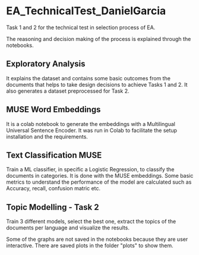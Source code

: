 # EA_TechnicalTest_DanielGarcia
Task 1 and 2 for the technical test in selection process of EA.

The reasoning and decision making of the process is explained through the notebooks.

## Exploratory Analysis
It explains the dataset and contains some basic outcomes from the documents that helps to take design decisions to achieve Tasks 1 and 2. It also generates a dataset preprocessed for Task 2.

## MUSE Word Embeddings
It is a colab notebook to generate the embeddings with a Multilingual Universal Sentence Encoder. It was run in Colab to facilitate the setup installation and the requirements.

## Text Classification MUSE
Train a ML classifier, in specific a Logistic Regression, to classify the documents in categories. It is done with the MUSE embeddings. Some basic metrics to understand the performance of the model are calculated such as Accuracy, recall, confusion matric etc.

## Topic Modelling - Task 2
Train 3 different models, select the best one, extract the topics of the documents per language and visualize the results.

Some of the graphs are not saved in the notebooks because they are user interactive. There are saved plots in the folder "plots" to show them.
